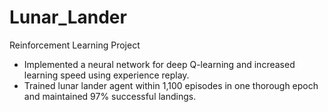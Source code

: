 # Lunar_Lander
 Reinforcement Learning Project
* Implemented a neural network for deep Q-learning and increased learning speed using experience replay.
* Trained lunar lander agent within 1,100 episodes in one thorough epoch and maintained 97% successful landings.
